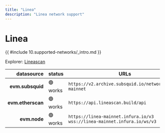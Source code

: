 ```yaml
---
title: "Linea"
description: "Linea network support"
---
```


<!-- markdownlint-disable single-h1 heading-increment no-inline-html -->

# Linea

{{ #include 10.supported-networks/_intro.md }}

Explorer: [Lineascan](https://lineascan.build/)

|        datasource | status   | URLs                                                                            |
| -----------------:|:-------- | ------------------------------------------------------------------------------- |
|  **evm.subsquid** | 🟢 works | `https://v2.archive.subsquid.io/network/linea-mainnet`                          |
| **evm.etherscan** | 🟢 works | `https://api.lineascan.build/api`                                               |
|      **evm.node** | 🟢 works | `https://linea-mainnet.infura.io/v3` <br> `wss://linea-mainnet.infura.io/ws/v3` |
